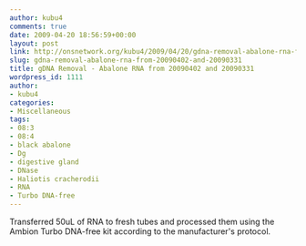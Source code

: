 ```yaml
---
author: kubu4
comments: true
date: 2009-04-20 18:56:59+00:00
layout: post
link: http://onsnetwork.org/kubu4/2009/04/20/gdna-removal-abalone-rna-from-20090402-and-20090331/
slug: gdna-removal-abalone-rna-from-20090402-and-20090331
title: gDNA Removal - Abalone RNA from 20090402 and 20090331
wordpress_id: 1111
author:
- kubu4
categories:
- Miscellaneous
tags:
- 08:3
- 08:4
- black abalone
- Dg
- digestive gland
- DNase
- Haliotis cracherodii
- RNA
- Turbo DNA-free
---
```


Transferred 50uL of RNA to fresh tubes and processed them using the Ambion Turbo DNA-free kit according to the manufacturer's protocol.
